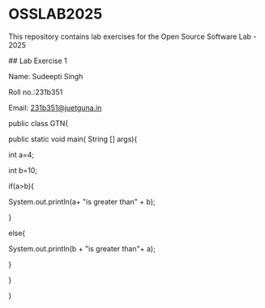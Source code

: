 # OSSLAB2025

This repository contains lab exercises for the Open Source Software Lab - 2025



\## Lab Exercise 1

Name: Sudeepti Singh

Roll no.:231b351

Email: 231b351@juetguna.in



<Solution code to part F>

public class GTN{

public static void main( String \[] args){

int a=4;

int b=10;

if(a>b){

System.out.println(a+ "is greater than" + b);

}

else{

System.out.println(b + "is greater than"+ a);

}

}



}


